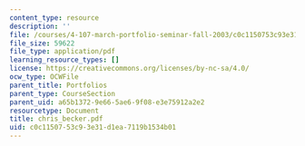 ```yaml
---
content_type: resource
description: ''
file: /courses/4-107-march-portfolio-seminar-fall-2003/c0c1150753c93e31d1ea7119b1534b01_chris_becker.pdf
file_size: 59622
file_type: application/pdf
learning_resource_types: []
license: https://creativecommons.org/licenses/by-nc-sa/4.0/
ocw_type: OCWFile
parent_title: Portfolios
parent_type: CourseSection
parent_uid: a65b1372-9e66-5ae6-9f08-e3e75912a2e2
resourcetype: Document
title: chris_becker.pdf
uid: c0c11507-53c9-3e31-d1ea-7119b1534b01
---
```

